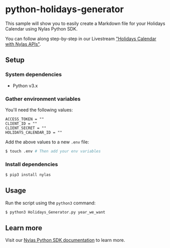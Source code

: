 # python-holidays-generator

This sample will show you to easily create a Markdown file for your Holidays Calendar using Nylas Python SDK.

You can follow along step-by-step in our Livestream ["Holidays Calendar with Nylas APIs"]([https://www.nylas.com/blog/how-to-send-emails-with-the-nylas-python-sdk/](https://twitter.com/i/broadcasts/1OwxWzLpVnZJQ)).

## Setup

### System dependencies

- Python v3.x

### Gather environment variables

You'll need the following values:

```text
ACCESS_TOKEN = ""
CLIENT_ID = ""
CLIENT_SECRET = ""
HOLIDAYS_CALENDAR_ID = ""
```

Add the above values to a new `.env` file:

```bash
$ touch .env # Then add your env variables
```

### Install dependencies

```bash
$ pip3 install nylas
```

## Usage

Run the script using the `python3` command:

```bash
$ python3 Holidays_Generator.py year_we_want
```

## Learn more

Visit our [Nylas Python SDK documentation](https://developer.nylas.com/docs/developer-tools/sdk/python-sdk/) to learn more.
